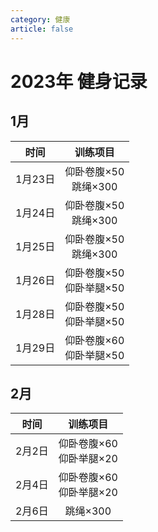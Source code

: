 ```yaml
---
category: 健康
article: false
---
```


# 2023年 健身记录

## 1月

|  时间   |        训练项目         |
|:-----:|:-------------------:|
| 1月23日 | 仰卧卷腹×50<br/>跳绳×300  |
| 1月24日 | 仰卧卷腹×50<br/>跳绳×300  |
| 1月25日 | 仰卧卷腹×50<br/>跳绳×300  |
| 1月26日 | 仰卧卷腹×50<br/>仰卧举腿×50 |
| 1月28日 | 仰卧卷腹×50<br/>仰卧举腿×50 |
| 1月29日 | 仰卧卷腹×60<br/>仰卧举腿×50 |

## 2月

|  时间  |        训练项目         |
|:----:|:-------------------:|
| 2月2日 | 仰卧卷腹×60<br/>仰卧举腿×20 |
| 2月4日 | 仰卧卷腹×60<br/>仰卧举腿×20 |
| 2月6日 |       跳绳×300        |
